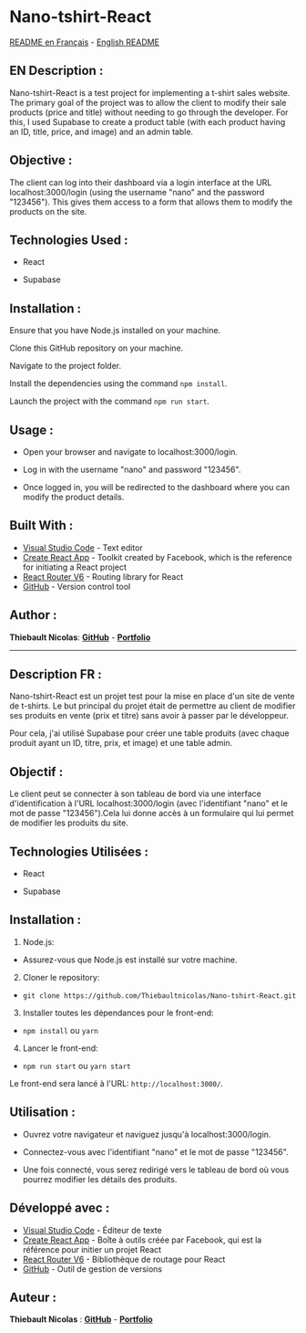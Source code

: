 # Nano-tshirt-React

<a href="#description-fr-">README en Français</a> - <a href="#en-description">English README</a>

## EN Description :

Nano-tshirt-React is a test project for implementing a t-shirt sales website. The primary goal of the project was to allow the client to modify their sale products (price and title) without needing to go through the developer. For this, I used Supabase to create a product table (with each product having an ID, title, price, and image) and an admin table.

## Objective :

The client can log into their dashboard via a login interface at the URL localhost:3000/login (using the username "nano" and the password "123456"). This gives them access to a form that allows them to modify the products on the site.

## Technologies Used :

-  React

-  Supabase

## Installation :  

Ensure that you have Node.js installed on your machine. 

Clone this GitHub repository on your machine. 

Navigate to the project folder. 

Install the dependencies using the command ```npm install```.

Launch the project with the command ```npm run start```.

## Usage : 

-  Open your browser and navigate to localhost:3000/login. 

-  Log in with the username "nano" and password "123456". 

-  Once logged in, you will be redirected to the dashboard where you can modify the product details.

## Built With :

-   [Visual Studio Code](https://code.visualstudio.com/) - Text editor
-   [Create React App](https://create-react-app.dev/) - Toolkit created by Facebook, which is the reference for initiating a React project
-   [React Router V6](https://reactrouter.com/) - Routing library for React
-   [GitHub](https://github.com/) - Version control tool


## Author :

**Thiebault Nicolas**: [**GitHub**](https://github.com/Thiebaultnicolas) - [**Portfolio**](https://thiebault-nicolas.fr/)

---

## Description FR :

Nano-tshirt-React est un projet test pour la mise en place d'un site de vente de t-shirts. Le but principal du projet était de permettre au client de modifier ses produits en vente (prix et titre) sans avoir à passer par le développeur. 

Pour cela, j'ai utilisé Supabase pour créer une table produits (avec chaque produit ayant un ID, titre, prix, et image) et une table admin.

## Objectif : 

Le client peut se connecter à son tableau de bord via une interface d'identification à l'URL localhost:3000/login (avec l'identifiant "nano" et le mot de passe "123456").Cela lui donne accès à un formulaire qui lui permet de modifier les produits du site.

## Technologies Utilisées :

-  React

-  Supabase

## Installation :

1. Node.js:

-   Assurez-vous que Node.js est installé sur votre machine.

2. Cloner le repository:

-   `git clone https://github.com/Thiebaultnicolas/Nano-tshirt-React.git`

3. Installer toutes les dépendances pour le front-end:

-   `npm install` ou `yarn`

4. Lancer le front-end:

-   `npm run start` ou `yarn start`

Le front-end sera lancé à l'URL:
`http://localhost:3000/`.


## Utilisation : 

-  Ouvrez votre navigateur et naviguez jusqu'à localhost:3000/login.

-  Connectez-vous avec l'identifiant "nano" et le mot de passe "123456". 

-  Une fois connecté, vous serez redirigé vers le tableau de bord où vous pourrez modifier les détails des produits.

## Développé avec :

-   [Visual Studio Code](https://code.visualstudio.com/) - Éditeur de texte
-   [Create React App](https://create-react-app.dev/) - Boîte à outils créée par Facebook, qui est la référence pour initier un projet React
-   [React Router V6](https://reactrouter.com/) - Bibliothèque de routage pour React
-   [GitHub](https://github.com/) - Outil de gestion de versions


## Auteur :

**Thiebault Nicolas** : [**GitHub**](https://github.com/Thiebaultnicolas) - [**Portfolio**](https://thiebault-nicolas.fr/)

